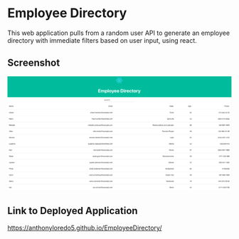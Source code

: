# Employee Directory

This web application pulls from a random user API to generate an employee directory with immediate filters based on user input, using react.

## Screenshot

![screenShot](https://github.com/anthonyloredo5/EmployeeDirectory/blob/main/src/assets/Screen%20Shot%202021-02-26%20at%205.27.16%20PM.png?raw=true)

## Link to Deployed Application

https://anthonyloredo5.github.io/EmployeeDirectory/
